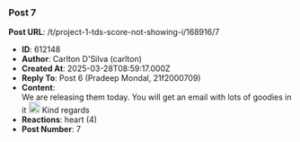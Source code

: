 ### Post 7
**Post URL**: /t/project-1-tds-score-not-showing-i/168916/7
- **ID**: 612148
- **Author**: Carlton D'Silva (carlton)
- **Created At**: 2025-03-28T08:59:17.000Z
- **Reply To**: Post 6 (Pradeep Mondal, 21f2000709)
- **Content**:  
  We are releasing them today. You will get an email with lots of goodies in it <img src="https://emoji.discourse-cdn.com/google/slight_smile.png?v=14" title=":slight_smile:" class="emoji" alt=":slight_smile:" loading="lazy" width="20" height="20">
Kind regards
- **Reactions**: heart (4)
- **Post Number**: 7

